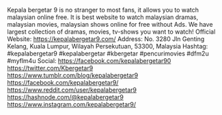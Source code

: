 Kepala bergetar 9 is no stranger to most fans, it allows you to watch malaysian online free. It is best website to watch malaysian dramas, malaysian movies, malaysian shows online for free without Ads. We have largest collection of  dramas, movies, tv-shows you want to watch!
Official Website: https://kepalabergetar9.com/
Address: No. 3280 Jln Genting Kelang, Kuala Lumpur, Wilayah Persekutuan, 53300, Malaysia
Hashtag: #kepalabergetar9 #kepalabergetar #kbergetar #pencurimovies #dfm2u #myflm4u
Social: 
https://facebook.com/kepalabergetar90
https://twitter.com/Kbergetar9
https://www.tumblr.com/blog/kepalabergetar9
https://facebook.com/kepalabergetar9/
https://www.reddit.com/user/kepalabergetar9
https://hashnode.com/@kepalabergetar9
https://www.instagram.com/kepalabergetar9/

